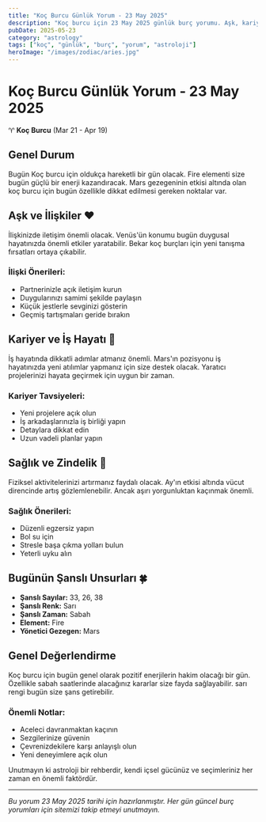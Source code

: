 ```yaml
---
title: "Koç Burcu Günlük Yorum - 23 May 2025"
description: "Koç burcu için 23 May 2025 günlük burç yorumu. Aşk, kariyer, sağlık ve şanslı sayılar."
pubDate: 2025-05-23
category: "astrology"
tags: ["koç", "günlük", "burç", "yorum", "astroloji"]
heroImage: "/images/zodiac/aries.jpg"
---
```


# Koç Burcu Günlük Yorum - 23 May 2025

♈ **Koç Burcu** (Mar 21 - Apr 19)

## Genel Durum

Bugün Koç burcu için oldukça hareketli bir gün olacak. Fire elementi size bugün güçlü bir enerji kazandıracak. Mars gezegeninin etkisi altında olan koç burcu için bugün özellikle dikkat edilmesi gereken noktalar var.

## Aşk ve İlişkiler ❤️

İlişkinizde iletişim önemli olacak. Venüs'ün konumu bugün duygusal hayatınızda önemli etkiler yaratabilir. Bekar koç burçları için yeni tanışma fırsatları ortaya çıkabilir.

### İlişki Önerileri:
- Partnerinizle açık iletişim kurun
- Duygularınızı samimi şekilde paylaşın
- Küçük jestlerle sevginizi gösterin
- Geçmiş tartışmaları geride bırakın

## Kariyer ve İş Hayatı 💼

İş hayatında dikkatli adımlar atmanız önemli. Mars'ın pozisyonu iş hayatınızda yeni atılımlar yapmanız için size destek olacak. Yaratıcı projelerinizi hayata geçirmek için uygun bir zaman.

### Kariyer Tavsiyeleri:
- Yeni projelere açık olun
- İş arkadaşlarınızla iş birliği yapın
- Detaylara dikkat edin
- Uzun vadeli planlar yapın

## Sağlık ve Zindelik 🏥

Fiziksel aktivitelerinizi artırmanız faydalı olacak. Ay'ın etkisi altında vücut direncinde artış gözlemlenebilir. Ancak aşırı yorgunluktan kaçınmak önemli.

### Sağlık Önerileri:
- Düzenli egzersiz yapın
- Bol su için
- Stresle başa çıkma yolları bulun
- Yeterli uyku alın

## Bugünün Şanslı Unsurları 🍀

- **Şanslı Sayılar:** 33, 26, 38
- **Şanslı Renk:** Sarı
- **Şanslı Zaman:** Sabah
- **Element:** Fire
- **Yönetici Gezegen:** Mars

## Genel Değerlendirme

Koç burcu için bugün genel olarak pozitif enerjilerin hakim olacağı bir gün. Özellikle sabah saatlerinde alacağınız kararlar size fayda sağlayabilir. sarı rengi bugün size şans getirebilir.

### Önemli Notlar:
- Aceleci davranmaktan kaçının
- Sezgilerinize güvenin
- Çevrenizdekilere karşı anlayışlı olun
- Yeni deneyimlere açık olun

Unutmayın ki astroloji bir rehberdir, kendi içsel gücünüz ve seçimleriniz her zaman en önemli faktördür.

---

*Bu yorum 23 May 2025 tarihi için hazırlanmıştır. Her gün güncel burç yorumları için sitemizi takip etmeyi unutmayın.*
